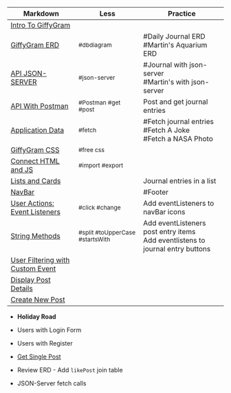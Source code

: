 
Markdown | Less | Practice
--- | --- | ---
[Intro To GiffyGram](chapters/47-GG-Intro.md) |  |
[GiffyGram ERD](chapters/47-GG-ERD.md) | <sub style="font-size:0.85rem;">#dbdiagram</sub> | #Daily Journal ERD <br/>#Martin's Aquarium ERD
[API JSON-SERVER](chapters/47-GG-API-JSON-Server.md) | <sub style="font-size:0.85rem;">#json-server</sub> | #Journal with json-server <br/> #Martin's with json-server
[API With Postman](chapters/47-GG-API-Postman.md) | <sub style="font-size:0.85rem;">#Postman #get #post</sub> | Post and get journal entries
[Application Data](chapters/47-GG-Application-Data.md) | <sub style="font-size:0.85rem;">#fetch</sub> | #Fetch journal entries <br />#Fetch A Joke <br /> #Fetch a NASA Photo
[GiffyGram CSS](chapters/47-GG-Styles.md) | <sub style="font-size:0.85rem;">#free css</sub> |
[Connect HTML and JS](chapters/47-GG-Main.md) | <sub style="font-size:0.85rem;">#import #export</sub> |
[Lists and Cards](chapters/47-GG-PostList-Post.md) | | Journal entries in a list
[NavBar](chapters/47-GG-Navbar.md) | | #Footer
[User Actions: Event Listeners](chapters/47-GG-EventListeners.md) | <sub style="font-size:0.85rem;">#click #change</sub> | Add eventListeners to navBar icons
[String Methods](chapters/47-GG-StringMethods.md) | <sub style="font-size:0.85rem;">#split #toUpperCase #startsWith</sub> | Add eventListeners post entry items<br/>Add eventlistens to journal entry buttons
[User Filtering with Custom Event](chapters/47-GG-Filter-CustomEvent.md) | |
[Display Post Details](chapters/47-GG-PostDetails.md) | |
[Create New Post](chapters/47-GG-CreatePost.md) | |



* **Holiday Road**

* Users with Login Form
* Users with Register
* [Get Single Post](chapters/47-GG-GetSinglePost.md)
* Review ERD - Add `likePost` join table
* JSON-Server fetch calls

